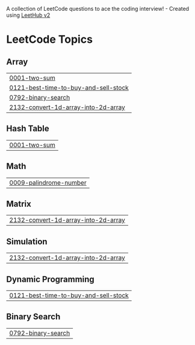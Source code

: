 A collection of LeetCode questions to ace the coding interview! - Created using [LeetHub v2](https://github.com/arunbhardwaj/LeetHub-2.0)
<!---LeetCode Topics Start-->
# LeetCode Topics
## Array
|  |
| ------- |
| [0001-two-sum](https://github.com/ItzHimanshu2003/LEEDCODE_SOLUTION/tree/master/0001-two-sum) |
| [0121-best-time-to-buy-and-sell-stock](https://github.com/ItzHimanshu2003/LEEDCODE_SOLUTION/tree/master/0121-best-time-to-buy-and-sell-stock) |
| [0792-binary-search](https://github.com/ItzHimanshu2003/LEEDCODE_SOLUTION/tree/master/0792-binary-search) |
| [2132-convert-1d-array-into-2d-array](https://github.com/ItzHimanshu2003/LEEDCODE_SOLUTION/tree/master/2132-convert-1d-array-into-2d-array) |
## Hash Table
|  |
| ------- |
| [0001-two-sum](https://github.com/ItzHimanshu2003/LEEDCODE_SOLUTION/tree/master/0001-two-sum) |
## Math
|  |
| ------- |
| [0009-palindrome-number](https://github.com/ItzHimanshu2003/LEEDCODE_SOLUTION/tree/master/0009-palindrome-number) |
## Matrix
|  |
| ------- |
| [2132-convert-1d-array-into-2d-array](https://github.com/ItzHimanshu2003/LEEDCODE_SOLUTION/tree/master/2132-convert-1d-array-into-2d-array) |
## Simulation
|  |
| ------- |
| [2132-convert-1d-array-into-2d-array](https://github.com/ItzHimanshu2003/LEEDCODE_SOLUTION/tree/master/2132-convert-1d-array-into-2d-array) |
## Dynamic Programming
|  |
| ------- |
| [0121-best-time-to-buy-and-sell-stock](https://github.com/ItzHimanshu2003/LEEDCODE_SOLUTION/tree/master/0121-best-time-to-buy-and-sell-stock) |
## Binary Search
|  |
| ------- |
| [0792-binary-search](https://github.com/ItzHimanshu2003/LEEDCODE_SOLUTION/tree/master/0792-binary-search) |
<!---LeetCode Topics End-->